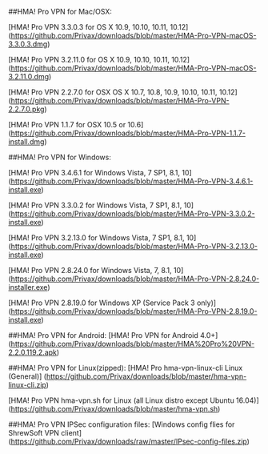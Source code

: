 ##HMA! Pro VPN for Mac/OSX:

[HMA! Pro VPN 3.3.0.3 for OS X 10.9, 10.10, 10.11, 10.12] (https://github.com/Privax/downloads/blob/master/HMA-Pro-VPN-macOS-3.3.0.3.dmg)

[HMA! Pro VPN 3.2.11.0 for OS X 10.9, 10.10, 10.11, 10.12] (https://github.com/Privax/downloads/blob/master/HMA-Pro-VPN-macOS-3.2.11.0.dmg)

[HMA! Pro VPN 2.2.7.0 for OSX  OS X 10.7, 10.8, 10.9, 10.10, 10.11, 10.12] (https://github.com/Privax/downloads/blob/master/HMA-Pro-VPN-2.2.7.0.pkg)

[HMA! Pro VPN 1.1.7 for OSX  10.5 or 10.6] (https://github.com/Privax/downloads/blob/master/HMA-Pro-VPN-1.1.7-install.dmg)

##HMA! Pro VPN for Windows:

[HMA! Pro VPN 3.4.6.1 for Windows Vista, 7 SP1, 8.1, 10]  (https://github.com/Privax/downloads/blob/master/HMA-Pro-VPN-3.4.6.1-install.exe)

[HMA! Pro VPN 3.3.0.2 for Windows Vista, 7 SP1, 8.1, 10]  (https://github.com/Privax/downloads/blob/master/HMA-Pro-VPN-3.3.0.2-install.exe)

[HMA! Pro VPN 3.2.13.0 for Windows Vista, 7 SP1, 8.1, 10] (https://github.com/Privax/downloads/blob/master/HMA-Pro-VPN-3.2.13.0-install.exe)

[HMA! Pro VPN 2.8.24.0 for Windows Vista, 7, 8.1, 10] (https://github.com/Privax/downloads/blob/master/HMA-Pro-VPN-2.8.24.0-installer.exe)

[HMA! Pro VPN 2.8.19.0 for Windows XP (Service Pack 3 only)] (https://github.com/Privax/downloads/blob/master/HMA-Pro-VPN-2.8.19.0-install.exe)

##HMA! Pro VPN for Android:
[HMA! Pro VPN for Android 4.0+] (https://github.com/Privax/downloads/blob/master/HMA%20Pro%20VPN-2.2.0.119.2.apk)

##HMA! Pro VPN for Linux(zipped):
[HMA! Pro hma-vpn-linux-cli Linux (General)] (https://github.com/Privax/downloads/blob/master/hma-vpn-linux-cli.zip)

[HMA! Pro VPN hma-vpn.sh for Linux (all Linux distro except Ubuntu 16.04)] (https://github.com/Privax/downloads/blob/master/hma-vpn.sh)

##HMA! Pro VPN IPSec configuration files:
[Windows config flies for ShrewSoft VPN client] (https://github.com/Privax/downloads/raw/master/IPsec-config-files.zip)
